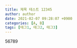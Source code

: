 ```yaml
---
title: 제목 테스트 12345
author: author
date: 2021-02-07 09:28:07 +0900
categories: [A, B]
tags: [태그1, 태그2, 태그3]
---
```

56789